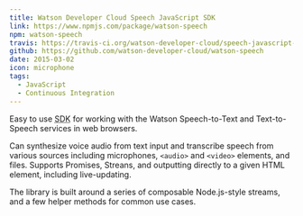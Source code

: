 ```yaml
---
title: Watson Developer Cloud Speech JavaScript SDK
link: https://www.npmjs.com/package/watson-speech
npm: watson-speech
travis: https://travis-ci.org/watson-developer-cloud/speech-javascript-sdk
github: https://github.com/watson-developer-cloud/watson-speech
date: 2015-03-02
icon: microphone
tags:
  - JavaScript
  - Continuous Integration
---
```


Easy to use <abbr title="Software Development Kit">SDK</abbr> for working with the Watson Speech-to-Text and Text-to-Speech services in web browsers.

Can synthesize voice audio from text input and transcribe speech from various sources including microphones, `<audio>` and `<video>` elements, and files. 
Supports Promises, Streans, and outputting directly to a given HTML element, including live-updating.

The library is built around a series of composable Node.js-style streams, and a few helper methods for common use cases. 

